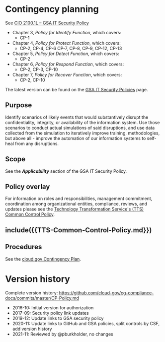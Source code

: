 # Contingency planning


See [CIO 2100.1L – GSA IT Security Policy](https://www.gsa.gov/cdnstatic/CIO_2100_1L_CHGE_1_CC040905_signed_PDF_version_7-15-2019.pdf) 

* Chapter 3, _Policy for Identify Function_, which covers:
  * CP-1
* Chapter 4, _Policy for Protect Function_, which covers:
  * CP-2, CP-4, CP-6 CP-7, CP-8, CP-9, CP-12, CP-13
* Chapter 5, _Policy for Detect Function_, which covers:
  * CP-2
* Chapter 6, _Policy for Respond Function_, which covers:
  * CP-2, CP-3, CP-10
* Chapter 7, _Policy for Recover Function_, which covers:
  * CP-2, CP-10

The latest version can be found on the [GSA IT Security Policies](https://www.gsa.gov/about-us/organization/office-of-the-chief-information-officer/chief-information-security-officer-ciso/it-security-policies) page.

## Purpose

Identify scenarios of likely events that would substantively disrupt the confidentiality, integrity, or availability of the information system. Use those scenarios to conduct actual simulations of said disruptions, and use data collected from the simulation to iteratively improve training, methodologies, but above all - improve the automation of our information systems to self-heal from any disruptions.

## Scope

See the **_Applicability_** section of the GSA IT Security Policy.

## Policy overlay

For information on roles and responsibilities, management commitment, coordination among organizational entities, compliance, reviews, and updates please see the [Technology Transformation Service's (TTS) Common Control Policy](https://github.com/cloud-gov/cg-compliance-docs/blob/master/TTS-Common-Control-Policy.md).

<!-- changequote(`{{', `}}') -->
include({{TTS-Common-Control-Policy.md}})
---
## Procedures

See the [cloud.gov Contingency Plan](https://docs.cloud.gov/ops/contingency-plan/).

# Version history

Complete version history: https://github.com/cloud-gov/cg-compliance-docs/commits/master/CP-Policy.md

* 2016-10: Initial version for authorization
* 2017-09: Security policy link updates
* 2019-12: Update links to GSA security policy
* 2020-11: Update links to GitHub and GSA policies, split controls by CSF, add version history
* 2021-11: Reviewed by @pburkholder, no changes
